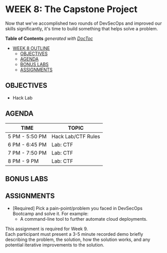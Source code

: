 # WEEK 8: The Capstone Project
Now that we've accomplished two rounds of DevSecOps and improved our skills significantly, it's time to build something that helps solve a problem.

<!-- START doctoc generated TOC please keep comment here to allow auto update -->
<!-- DON'T EDIT THIS SECTION, INSTEAD RE-RUN doctoc TO UPDATE -->
**Table of Contents**  *generated with [DocToc](https://github.com/thlorenz/doctoc)*

- [WEEK 8 OUTLINE](#week-8-outline)
  - [OBJECTIVES](#objectives)
  - [AGENDA](#agenda)
  - [BONUS LABS](#bonus-labs)
  - [ASSIGNMENTS](#assignments)

<!-- END doctoc generated TOC please keep comment here to allow auto update -->



## OBJECTIVES
- Hack Lab

## AGENDA
TIME | TOPIC
---|---
5 PM - 5:50 PM | Hack Lab/CTF Rules
6 PM - 6:45 PM | Lab: CTF
7 PM - 7:50 PM | Lab: CTF
8 PM - 9 PM | Lab: CTF

## BONUS LABS

## ASSIGNMENTS
- [Required] Pick a pain-point/problem you faced in DevSecOps Bootcamp and solve it. For example:
  - A command-line tool to further automate cloud deployments.

This assignment is required for Week 9.  
Each participant must present a 3-5 minute recorded demo briefly describing the problem, the solution, how the solution works, and any potential iterative improvements to the solution.
